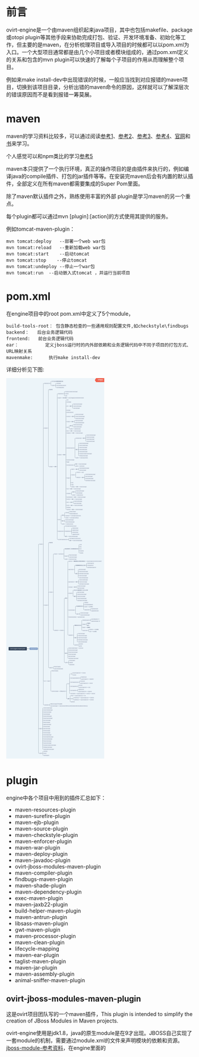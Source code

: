 # 前言

ovirt-engine是一个由maven组织起来java项目，其中也包括makefile、package或otopi plugin等其他手段来协助完成打包、验证、开发环境准备、初始化等工作，但主要的是maven，在分析梳理项目或导入项目的时候都可以以pom.xml为入口。一个大型项目通常都是由几个小项目或者模块组成的，通过pom.xml定义的关系和包含的mvn plugin可以快速的了解每个子项目的作用从而理解整个项目。

例如来make install-dev中出现错误的时候，一般应当找到对应报错的maven项目，切换到该项目目录，分析出错的maven命令的原因，这样就可以了解深层次的错误原因而不是看到报错一筹莫展。

# maven

maven的学习资料比较多，可以通过阅读[参考1](https://segmentfault.com/a/1190000014136187)、[参考2](https://juejin.im/entry/5b0fa70af265da090e3df499)、[参考3](http://jolestar.com/dependency-management-tools-maven-gradle/)、[参考4](http://www.cnblogs.com/davenkin/p/advanced-maven-multi-module-vs-inheritance.html)、[官网](http://maven.apache.org/guides/getting-started/index.html)和[书](https://item.jd.com/10476794.html)来学习。

个人感觉可以和npm类比的学习[参考5](https://codeday.me/bug/20181204/432991.html)

maven本只提供了一个执行环境，真正的操作项目的是由插件来执行的，例如编译java的compile插件、打包的jar插件等等。在安装完maven后会有内置的默认插件，全部定义在所有maven都需要集成的Super Pom里面。

除了maven默认插件之外，熟练使用丰富的外部 plugin是学习maven的另一个重点。

每个plugin都可以通过mvn [plugin]:[action]的方式使用其提供的服务。

例如tomcat-maven-plugin：
```
mvn tomcat:deploy   --部署一个web war包
mvn tomcat:reload   --重新加载web war包
mvn tomcat:start    --启动tomcat
mvn tomcat:stop    --停止tomcat
mvn tomcat:undeploy --停止一个war包
mvn tomcat:run  --启动嵌入式tomcat ，并运行当前项目
```

# pom.xml

在engine项目中的root pom.xml中定义了5个module，
```
build-tools-root： 包含静态检查的一些通用规则配置文件,如checkstyle\findbugs
backend：   后台业务逻辑代码
frontend:   前台业务逻辑代码
ear：          定义jboss运行时的内外部依赖和业务逻辑代码中不同子项目的打包方式、URL映射关系
mavenmake:      执行make install-dev
```

详细分析见下图:

![ovirt-engine-maven-pom](https://github.com/ShaneDean/file/raw/eb68d3da19b6bb1d293900288228650ee4b43f9b/blog/ovirt_engine_env/ovirt-engine-maven-pom.png)


# plugin

engine中各个项目中用到的插件汇总如下：

-   maven-resources-plugin
-   maven-surefire-plugin
-   maven-ejb-plugin
-   maven-source-plugin
-   maven-checkstyle-plugin
-   maven-enforcer-plugin
-   maven-war-plugin
-   maven-deploy-plugin
-   maven-javadoc-plugin
-   ovirt-jboss-modules-maven-plugin
-   maven-compiler-plugin
-   findbugs-maven-plugin
-   maven-shade-plugin
-   maven-dependency-plugin
-   exec-maven-plugin
-   maven-jaxb22-plugin
-   build-helper-maven-plugin
-   maven-antrun-plugin
-   libsass-maven-plugin
-   gwt-maven-plugin
-   maven-processor-plugin
-   maven-clean-plugin
-   lifecycle-mapping
-   maven-ear-plugin
-   taglist-maven-plugin
-   maven-jar-plugin
-   maven-assembly-plugin
-   animal-sniffer-maven-plugin

## ovirt-jboss-modules-maven-plugin

这是ovirt项目团队写的一个maven插件，This plugin is intended to simplify the creation of JBoss Modules in Maven projects.

ovirt-engine使用是jdk1.8，java的原生module是在9才出现。JBOSS自己实现了一套module的机制，需要通过module.xml的文件来声明模块的依赖和资源。[jboss-module-参考资料](https://access.redhat.com/documentation/en-us/red_hat_jboss_enterprise_application_platform/7.1/html-single/development_guide/index#class_loading_and_modules)，在engine里面的